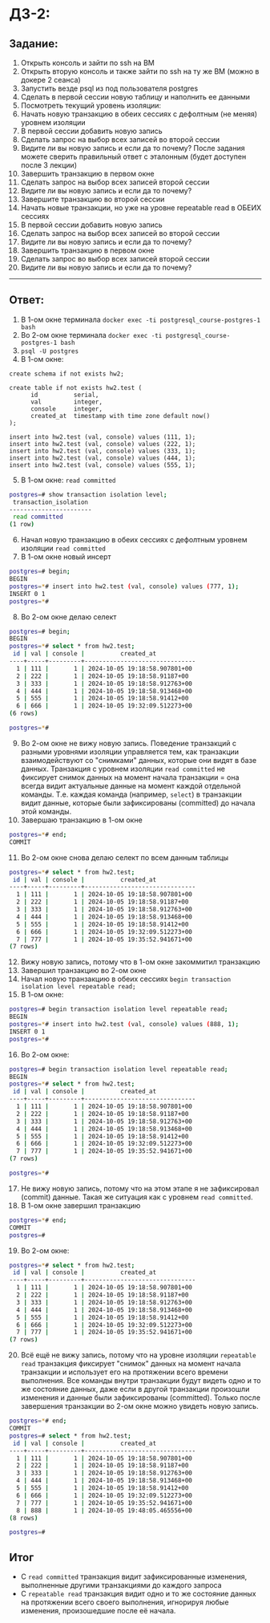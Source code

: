 # ДЗ-2:

## Задание:

1. Открыть консоль и зайти по ssh на ВМ
2. Открыть вторую консоль и также зайти по ssh на ту же ВМ (можно в докере 2 сеанса)
3. Запустить везде psql из под пользователя postgres
4. Сделать в первой сессии новую таблицу и наполнить ее данными
5. Посмотреть текущий уровень изоляции:
6. Начать новую транзакцию в обеих сессиях с дефолтным (не меняя) уровнем
   изоляции
7. В первой сессии добавить новую запись
8. Сделать запрос на выбор всех записей во второй сессии
9. Видите ли вы новую запись и если да то почему? После задания можете сверить
   правильный ответ с эталонным (будет доступен после 3 лекции)
10. Завершить транзакцию в первом окне
11. Сделать запрос на выбор всех записей второй сессии
12. Видите ли вы новую запись и если да то почему?
13. Завершите транзакцию во второй сессии
14. Начать новые транзакции, но уже на уровне repeatable read в ОБЕИХ сессиях
15. В первой сессии добавить новую запись
16. Сделать запрос на выбор всех записей во второй сессии
17. Видите ли вы новую запись и если да то почему?
18. Завершить транзакцию в первом окне
19. Сделать запрос во выбор всех записей второй сессии
20. Видите ли вы новую запись и если да то почему?

---

## Ответ:

1. В 1-ом окне терминала `docker exec -ti postgresql_course-postgres-1 bash`
2. Во 2-ом окне терминала `docker exec -ti postgresql_course-postgres-1 bash`
3. `psql -U postgres`
4. В 1-ом окне:
```postgresql
create schema if not exists hw2;

create table if not exists hw2.test (
      id          serial,
      val         integer,
      console     integer,
      created_at  timestamp with time zone default now()
);

insert into hw2.test (val, console) values (111, 1);
insert into hw2.test (val, console) values (222, 1);
insert into hw2.test (val, console) values (333, 1);
insert into hw2.test (val, console) values (444, 1);
insert into hw2.test (val, console) values (555, 1);
```
5. В 1-ом окне: `read committed`
```bash
postgres=# show transaction isolation level;
 transaction_isolation
-----------------------
 read committed
(1 row)
```
6. Начал новую транзакцию в обеих сессиях с дефолтным уровнем изоляции `read committed`
7. В 1-ом окне новый инсерт
```bash
postgres=# begin;
BEGIN
postgres=*# insert into hw2.test (val, console) values (777, 1);
INSERT 0 1
postgres=*#
```
8. Во 2-ом окне делаю селект
```bash
postgres=# begin;
BEGIN
postgres=*# select * from hw2.test;
 id | val | console |          created_at
----+-----+---------+-------------------------------
  1 | 111 |       1 | 2024-10-05 19:18:58.907801+00
  2 | 222 |       1 | 2024-10-05 19:18:58.91187+00
  3 | 333 |       1 | 2024-10-05 19:18:58.912763+00
  4 | 444 |       1 | 2024-10-05 19:18:58.913468+00
  5 | 555 |       1 | 2024-10-05 19:18:58.91412+00
  6 | 666 |       1 | 2024-10-05 19:32:09.512273+00
(6 rows)

postgres=*#
```
9. Во 2-ом окне не вижу новую запись. Поведение транзакций с разными уровнями изоляции управляется тем, как транзакции взаимодействуют со "снимками" данных, которые они видят в базе данных. Транзакция с уровнем изоляции `read committed` не фиксирует снимок данных на момент начала транзакции = она всегда видит актуальные данные на момент каждой отдельной команды. Т.е. каждая команда (например, `select`) в транзакции видит данные, которые были зафиксированы (committed) до начала этой команды.
10. Завершаю транзакцию в 1-ом окне
```bash
postgres=*# end;
COMMIT
```
11. Во 2-ом окне снова делаю селект по всем данным таблицы
```bash
postgres=*# select * from hw2.test;
 id | val | console |          created_at
----+-----+---------+-------------------------------
  1 | 111 |       1 | 2024-10-05 19:18:58.907801+00
  2 | 222 |       1 | 2024-10-05 19:18:58.91187+00
  3 | 333 |       1 | 2024-10-05 19:18:58.912763+00
  4 | 444 |       1 | 2024-10-05 19:18:58.913468+00
  5 | 555 |       1 | 2024-10-05 19:18:58.91412+00
  6 | 666 |       1 | 2024-10-05 19:32:09.512273+00
  7 | 777 |       1 | 2024-10-05 19:35:52.941671+00
(7 rows)
```
12. Вижу новую запись, потому что в 1-ом окне закоммитил транзакцию
13. Завершил транзакцию во 2-ом окне
14. Начал новую транзакцию в обеих сессиях `begin transaction isolation level repeatable read;`
15. В 1-ом окне:
```bash
postgres=# begin transaction isolation level repeatable read;
BEGIN
postgres=*# insert into hw2.test (val, console) values (888, 1);
INSERT 0 1
postgres=*#
```
16. Во 2-ом окне:
```bash
postgres=# begin transaction isolation level repeatable read;
BEGIN
postgres=*# select * from hw2.test;
 id | val | console |          created_at
----+-----+---------+-------------------------------
  1 | 111 |       1 | 2024-10-05 19:18:58.907801+00
  2 | 222 |       1 | 2024-10-05 19:18:58.91187+00
  3 | 333 |       1 | 2024-10-05 19:18:58.912763+00
  4 | 444 |       1 | 2024-10-05 19:18:58.913468+00
  5 | 555 |       1 | 2024-10-05 19:18:58.91412+00
  6 | 666 |       1 | 2024-10-05 19:32:09.512273+00
  7 | 777 |       1 | 2024-10-05 19:35:52.941671+00
(7 rows)

postgres=*#
```
17. Не вижу новую запись, потому что на этом этапе я не зафиксировал (commit) данные. Такая же ситуация как с уровнем `read committed`.
18. В 1-ом окне завершил транзакцию
```bash
postgres=*# end;
COMMIT
postgres=#
```
19. Во 2-ом окне:
```bash
postgres=*# select * from hw2.test;
 id | val | console |          created_at
----+-----+---------+-------------------------------
  1 | 111 |       1 | 2024-10-05 19:18:58.907801+00
  2 | 222 |       1 | 2024-10-05 19:18:58.91187+00
  3 | 333 |       1 | 2024-10-05 19:18:58.912763+00
  4 | 444 |       1 | 2024-10-05 19:18:58.913468+00
  5 | 555 |       1 | 2024-10-05 19:18:58.91412+00
  6 | 666 |       1 | 2024-10-05 19:32:09.512273+00
  7 | 777 |       1 | 2024-10-05 19:35:52.941671+00
(7 rows)
```
20. Всё ещё не вижу запись, потому что на уровне изоляции `repeatable read` транзакция фиксирует "снимок" данных на момент начала транзакции и использует его на протяжении всего времени выполнения. Все команды внутри транзакции будут видеть одно и то же состояние данных, даже если в другой транзакции произошли изменения и данные были зафиксированы (committed). Только после завершения транзакции во 2-ом окне можно увидеть новую запись.
```bash
postgres=*# end;
COMMIT
postgres=# select * from hw2.test;
 id | val | console |          created_at
----+-----+---------+-------------------------------
  1 | 111 |       1 | 2024-10-05 19:18:58.907801+00
  2 | 222 |       1 | 2024-10-05 19:18:58.91187+00
  3 | 333 |       1 | 2024-10-05 19:18:58.912763+00
  4 | 444 |       1 | 2024-10-05 19:18:58.913468+00
  5 | 555 |       1 | 2024-10-05 19:18:58.91412+00
  6 | 666 |       1 | 2024-10-05 19:32:09.512273+00
  7 | 777 |       1 | 2024-10-05 19:35:52.941671+00
  8 | 888 |       1 | 2024-10-05 19:48:05.465556+00
(8 rows)

postgres=#
```


## Итог 

- С `read committed` транзакция видит зафиксированные изменения, выполненные другими транзакциями до каждого запроса
- С `repeatable read` транзакция видит одно и то же состояние данных на протяжении всего своего выполнения, игнорируя любые изменения, произошедшие после её начала.